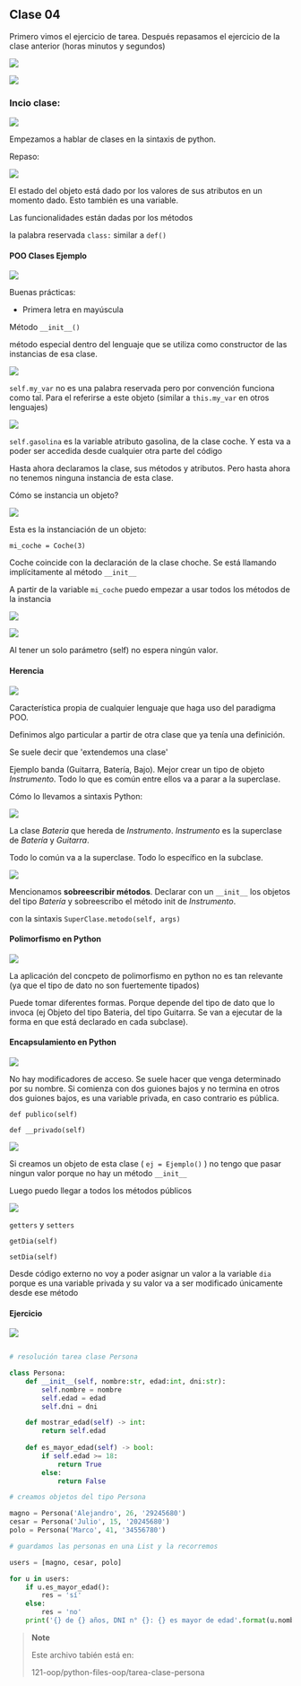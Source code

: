 ## Clase 04

Primero vimos el ejercicio de tarea. Después repasamos el ejercicio de la clase anterior (horas minutos y segundos)

![](./121-assets/ppt-32-oop.png)

![](./121-assets/ppt-33-oop.png)

### Incio clase:

![](./121-assets/ppt-34-oop.png)

Empezamos a hablar de clases en la sintaxis de python.

Repaso:

![](./121-assets/ppt-35-oop.png)

El estado del objeto está dado por los valores de sus atributos en un momento dado. Esto también es una variable.

Las funcionalidades están dadas por los métodos

la palabra reservada `class:` similar a `def()`

#### POO Clases Ejemplo

![](./121-assets/ppt-36-oop.png)

Buenas prácticas:
- Primera letra en mayúscula

Método `__init__()`

método especial dentro del lenguaje que se utiliza como constructor de las instancias de esa clase. 

![](./121-assets/ppt-37-oop.png)

`self.my_var` no es una palabra reservada pero por convención funciona como tal. Para el referirse a este objeto (similar a `this.my_var` en otros lenguajes)

![](./121-assets/ppt-38-oop.png)

`self.gasolina` es la variable atributo gasolina, de la clase coche. Y esta va a poder ser accedida desde cualquier otra parte del código

Hasta ahora declaramos la clase, sus métodos y atributos. Pero hasta ahora no tenemos ninguna instancia de esta clase.

Cómo se instancia un objeto?

![](./121-assets/ppt-39-oop.png)

Esta es la instanciación de un objeto:

`mi_coche = Coche(3)`

Coche coincide con la declaración de la clase choche. Se está llamando implícitamente al método `__init__` 

A partir de la variable `mi_coche` puedo empezar a usar todos los métodos de la instancia

![](./121-assets/ppt-40-oop.png)

![](./121-assets/ppt-41-oop.png)

Al tener un solo parámetro (self) no espera ningún valor.

#### Herencia

![](./121-assets/ppt-42-oop.png)

Característica propia de cualquier lenguaje que haga uso del paradigma POO.

Definimos algo particular a partir de otra clase que ya tenía una definición.

Se suele decir que 'extendemos una clase'

Ejemplo banda (Guitarra, Batería, Bajo). Mejor crear un tipo de objeto *Instrumento*. Todo lo que es común entre ellos va a parar a la superclase.

Cómo lo llevamos a sintaxis Python:

![](./121-assets/ppt-43-oop.png)

La clase *Bateria* que hereda de *Instrumento*. *Instrumento* es la superclase de *Batería* y *Guitarra*.

Todo lo común va a la superclase. Todo lo específico en la subclase.

![](./121-assets/ppt-45-oop.png)

Mencionamos **sobreescribir métodos**. Declarar con un `__init__` los objetos del tipo *Batería* y sobreescribo el método init de *Instrumento*.

con la sintaxis `SuperClase.metodo(self, args)`

#### Polimorfismo en Python

![](./121-assets/ppt-46-oop.png)

La aplicación del concpeto de polimorfismo en python no es tan relevante (ya que el tipo de dato no son fuertemente tipados)

Puede tomar diferentes formas. Porque depende del tipo de dato que lo invoca (ej Objeto del tipo Bateria, del tipo Guitarra. Se van a ejecutar de la forma en que está declarado en cada subclase).

#### Encapsulamiento en Python

![](./121-assets/ppt-47-oop.png)

No hay modificadores de acceso. Se suele hacer que venga determinado por su nombre. Si comienza con dos guiones bajos y no termina en otros dos guiones bajos, es una variable privada, en caso contrario es pública.

`def publico(self)`

`def __privado(self)`

![](./121-assets/ppt-48-oop.png)

Si creamos un objeto de esta clase ( `ej = Ejemplo()` ) no tengo que pasar ningun valor porque no hay un método `__init__`

Luego puedo llegar a todos los métodos públicos

![](./121-assets/ppt-50-oop.png)

`getters` y `setters`

`getDia(self)`

`setDia(self)`

Desde código externo no voy a poder asignar un valor a la variable `dia` porque es una variable privada y su valor va a ser modificado únicamente desde ese método

#### Ejercicio

![](./121-assets/ppt-51-oop.png)

```py

# resolución tarea clase Persona

class Persona:
    def __init__(self, nombre:str, edad:int, dni:str):
        self.nombre = nombre
        self.edad = edad
        self.dni = dni

    def mostrar_edad(self) -> int:
        return self.edad
    
    def es_mayor_edad(self) -> bool:
        if self.edad >= 18:
            return True
        else:
            return False

# creamos objetos del tipo Persona

magno = Persona('Alejandro', 26, '29245680')
cesar = Persona('Julio', 15, '20245680')
polo = Persona('Marco', 41, '34556780')

# guardamos las personas en una List y la recorremos

users = [magno, cesar, polo]

for u in users:
    if u.es_mayor_edad():
        res = 'sí'
    else:
        res = 'no'
    print('{} de {} años, DNI n° {}: {} es mayor de edad'.format(u.nombre, u.mostrar_edad(), u.dni, res))

```

> **Note**
> 
> Este archivo tabién está en:
> 
> 121-oop/python-files-oop/tarea-clase-persona
> 